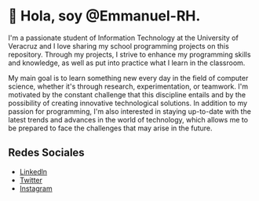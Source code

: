 # 👋 Hola, soy @Emmanuel-RH. 
I'm a passionate student of Information Technology at the University of Veracruz and I love sharing my school programming projects on this repository. Through my projects, I strive to enhance my programming skills and knowledge, as well as put into practice what I learn in the classroom.  

My main goal is to learn something new every day in the field of computer science, whether it's through research, experimentation, or teamwork. I'm motivated by the constant challenge that this discipline entails and by the possibility of creating innovative technological solutions. In addition to my passion for programming, I'm also interested in staying up-to-date with the latest trends and advances in the world of technology, which allows me to be prepared to face the challenges that may arise in the future.

## Redes Sociales
<ul>
 <li> <a href="https://www.linkedin.com/in/jos%C3%A9-emmanuelreyeshern%C3%A1ndez/">Linkedln</a> </li>
 <li> <a href="https://twitter.com/derek_rh_">Twitter</a> </li>
 <li> <a href="https://www.instagram.com/derek.rh_/">Instagram</a> </li>
</ul>
